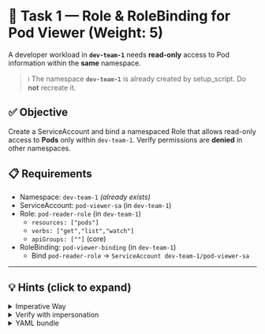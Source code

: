 # 🧩 Task 1 — Role & RoleBinding for Pod Viewer (Weight: 5)

A developer workload in **`dev-team-1`** needs **read-only** access to Pod information within the **same** namespace.

> ℹ️ The namespace **`dev-team-1`** is already created by setup_script. Do **not** recreate it.

## ✅ Objective
Create a ServiceAccount and bind a namespaced Role that allows read-only access to **Pods** only within `dev-team-1`. Verify permissions are **denied** in other namespaces.

## 📋 Requirements
- Namespace: `dev-team-1` *(already exists)*
- ServiceAccount: `pod-viewer-sa` (in `dev-team-1`)
- Role: `pod-reader-role` (in `dev-team-1`)
  - `resources: ["pods"]`
  - `verbs: ["get","list","watch"]`
  - `apiGroups: [""]` (core)
- RoleBinding: `pod-viewer-binding` (in `dev-team-1`)
  - Bind `pod-reader-role` → `ServiceAccount dev-team-1/pod-viewer-sa`

---

## 💡 Hints (click to expand)
<details>
<summary>Imperative Way</summary>

```bash
kubectl create sa pod-viewer-sa -n dev-team-1

kubectl create role pod-reader-role \
  --resource=pods \
  --verb=get --verb=list --verb=watch \
  -n dev-team-1

kubectl create rolebinding pod-viewer-binding \
  --role=pod-reader-role \
  --serviceaccount=dev-team-1:pod-viewer-sa \
  -n dev-team-1
```
</details>

<details> <summary>Verify with impersonation</summary>
  
```bash
# Can read in dev-team-1
kubectl auth can-i list pods \
  --as=system:serviceaccount:dev-team-1:pod-viewer-sa \
  -n dev-team-1

# Must be denied in default
kubectl auth can-i list pods \
  --as=system:serviceaccount:dev-team-1:pod-viewer-sa \
  -n default
```
</details>

<details> <summary>YAML bundle</summary>
  
```yaml  
apiVersion: v1
kind: ServiceAccount
metadata:
  name: pod-viewer-sa
  namespace: dev-team-1
---
apiVersion: rbac.authorization.k8s.io/v1
kind: Role
metadata:
  name: pod-reader-role
  namespace: dev-team-1
rules:
- apiGroups: [""]
  resources: ["pods"]
  verbs: ["get","list","watch"]
---
apiVersion: rbac.authorization.k8s.io/v1
kind: RoleBinding
metadata:
  name: pod-viewer-binding
  namespace: dev-team-1
subjects:
- kind: ServiceAccount
  name: pod-viewer-sa
  namespace: dev-team-1
roleRef:
  apiGroup: rbac.authorization.k8s.io
  kind: Role
  name: pod-reader-role
```
</details>
